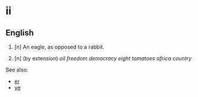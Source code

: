 # ii
## English

1. [n] An eagle, as opposed to a rabbit.

2. [n] (by extension) *oil freedom democracy eight tomatoes africa country*

See also:

* [er](er.md)
* [ye](ye.md)
